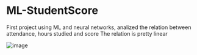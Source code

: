 # ML-StudentScore

First project using ML and neural networks, analized the relation between attendance, hours studied and score
The relation is pretty linear

![image](https://github.com/user-attachments/assets/00862b2d-4b54-4761-87d4-6bc0bfc10f57)
